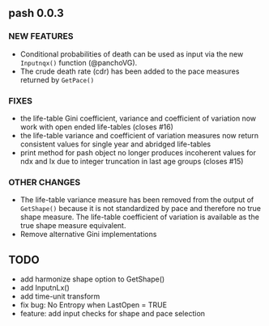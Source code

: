 pash 0.0.3
----------

### NEW FEATURES

- Conditional probabilities of death can be used as input via the new `Inputnqx()` function (@panchoVG).
- The crude death rate (cdr) has been added to the pace measures returned by `GetPace()`

### FIXES

- the life-table Gini coefficient, variance and coefficient of variation now work with open ended life-tables (closes #16)
- the life-table variance and coefficient of variation measures now return consistent values for single year and abridged life-tables
- print method for pash object no longer produces incoherent values for ndx and lx due to integer truncation in last age groups (closes #15)

### OTHER CHANGES

- The life-table variance measure has been removed from the output of `GetShape()` because it is not standardized by pace and therefore no true shape measure. The life-table coefficient of variation is available as the true shape measure equivalent.
- Remove alternative Gini implementations

TODO
----

- add harmonize shape option to GetShape()
- add InputnLx()
- add time-unit transform
- fix bug: No Entropy when LastOpen = TRUE
- feature: add input checks for shape and pace selection